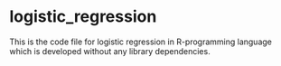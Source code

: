 # logistic_regression
 
 This is the code file for logistic regression in R-programming language which is developed without any library dependencies.
